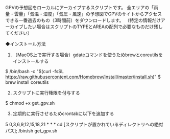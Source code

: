 GPVの予想図をローカルにアーカイブするスクリプトです。
全エリアの「雨量・雲量」「気温・湿度」「気圧・風速」の予想図でGPVのサイトからアクセスできる一番過去のもの（3時間前）をダウンロードします。
（特定の情報だけアーカイブしたい場合はスクリプトのTYPEとAREAの配列で必要なものだけ残してください）

◆インストール方法

1. （MacOS上で実行する場合）gdateコマンドを使うためbrewとcoreutilsをインストールする

$ /bin/bash -c "$(curl -fsSL https://raw.githubusercontent.com/Homebrew/install/master/install.sh)"
$ brew install coreutils

2. スクリプトに実行権限を付与する

$ chmod +x get_gpv.sh

3. 定期的に実行させるためcrontabに以下を追加する

5 0,3,6,9,12,15,18,21 * * * cd [スクリプトが置かれているディレクトリへの絶対パス]; /bin/sh get_gpv.sh
